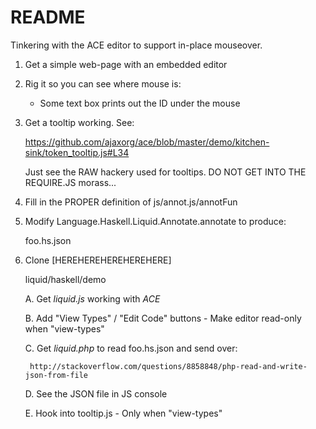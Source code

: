 README
======

Tinkering with the ACE editor to support in-place mouseover.

1. Get a simple web-page with an embedded editor

2. Rig it so you can see where mouse is:

    * Some text box prints out the ID under the mouse

3. Get a tooltip working. See:

    https://github.com/ajaxorg/ace/blob/master/demo/kitchen-sink/token_tooltip.js#L34

   Just see the RAW hackery used for tooltips. DO NOT GET INTO THE REQUIRE.JS morass...

4.  Fill in the PROPER definition of js/annot.js/annotFun 

5. Modify Language.Haskell.Liquid.Annotate.annotate to produce: 

    foo.hs.json

6. Clone [HEREHEREHEREHEREHERE]

    liquid/haskell/demo

    A. Get *liquid.js* working with *ACE*
    
    B. Add "View Types" / "Edit Code" buttons
        - Make editor read-only when "view-types"

    C. Get *liquid.php* to read foo.hs.json and send over:
    
        http://stackoverflow.com/questions/8858848/php-read-and-write-json-from-file
    
    D. See the JSON file in JS console
    
    E. Hook into tooltip.js
        - Only when "view-types"



    
